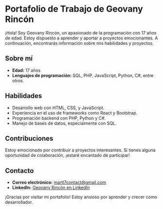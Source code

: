 # Portafolio de Trabajo de Geovany Rincón

¡Hola! Soy Geovany Rincón, un apasionado de la programación con 17 años de edad. Estoy dispuesto a aprender y aportar a proyectos emocionantes. A continuación, encontrarás información sobre mis habilidades y proyectos.

## Sobre mí
- **Edad:** 17 años
- **Lenguajes de programación:** SQL, PHP, JavaScript, Python, C#, entre otros.

## Habilidades
- Desarrollo web con HTML, CSS, y JavaScript.
- Experiencia en el uso de frameworks como React y Bootstrap.
- Programación backend con PHP, Python y C#.
- Manejo de bases de datos, especialmente con SQL.

## Contribuciones
Estoy emocionado por contribuir a proyectos interesantes. Si tienes alguna oportunidad de colaboración, ¡estaré encantado de participar!

## Contacto
- **Correo electrónico:** martl7contact@gmail.com
- **LinkedIn:** [Geovany Rincón en LinkedIn](https://www.linkedin.com/in/geovany-rincon-mendez-7230962a8/)

¡Gracias por visitar mi portafolio! Estoy ansioso por aprender y crecer como desarrollador.